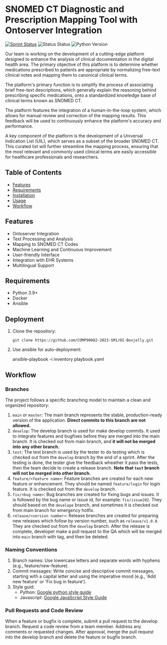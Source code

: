 # SNOMED CT Diagnostic and Prescription Mapping Tool with Ontoserver Integration
[![Sprint Status](https://img.shields.io/badge/sprint1-design-orange)](https://your_project_management_tool.com/sprint_details) 
![Status Status](https://img.shields.io/badge/user_stories-0/8-green)
![Python Version](https://img.shields.io/badge/python-3.9%2B-blue)
<!-- ![License](https://img.shields.io/badge/license-MIT-green) -->
<!-- ![Code Coverage](https://img.shields.io/badge/coverage-95%25-green) -->
<!-- ![Build Status](https://img.shields.io/badge/build-passing-brightgreen) -->
 
Our team is working on the development of a cutting-edge platform designed to enhance the analysis of clinical documentation in the digital health area. The primary objective of this platform is to determine whether medications prescribed to patients are appropriate by normalizing free-text clinical notes and mapping them to canonical clinical terms.

The platform's primary function is to simplify the process of associating brief free-text descriptions, which generally explain the reasoning behind prescribing specific medications, onto a standardized knowledge base of clinical terms known as SNOMED CT.

The platform features the integration of a human-in-the-loop system, which allows for manual review and correction of the mapping results. This feedback will be used to continuously enhance the platform's accuracy and performance.

A key component of the platform is the development of a Universal Indication List (UIL), which serves as a subset of the broader SNOMED CT. This curated list will further streamline the mapping process, ensuring that the most relevant and commonly used clinical terms are easily accessible for healthcare professionals and researchers.

## Table of Contents
- [Features](#features)
- [Requirements](#requirements)
- [Installation](#installation)
- [Usage](#usage)
- [Workflow](#workflow)
<!-- - [License](#license) -->

## Features
* Ontoserver Integration
* Text Processing and Analysis
* Mapping to SNOMED CT Codes
* Machine Learning and Continuous Improvement
* User-friendly Interface
* Integration with EHR Systems
* Multilingual Support

## Requirements
* Python 3.9+
* Docker
* Ansible
<!-- * Docker
* Ansible
* Flask
* React -->

## Deployment
1. Clone the repository:

    `git clone https://github.com/COMP90082-2023-SM1/DI-Boxjelly.git`

2. Use ansible for auto-deployment:

    ansible-playbook -i inventory playbook.yaml


<!-- ## Usage
1. leave it empty for design sprint -->



## Workflow

### Branches
The project follows a specific branching model to maintain a clean and organized repository:

1. `main` or `master`: The main branch represents the stable, production-ready version of the application. **Direct commits to this branch are not allowed.**
2. `develop`: The develop branch is used for make develop commits. It used to integrate features and bugfixes before they are merged into the main branch. It is checked out from main branch, and **it will not be merged into any other branch.**
3. `test`: The test branch is used by the tester to do testing which is checked out from the `develop` branch by the end of a sprint. After the testing is done, the tester give the feedback wheather it pass the tests, then the team decide to create a release branch. **Note that `test` branch will not be merged into other branch.**
4. `feature/<feature name>`: Feature branches are created for each new feature or enhancement. They should be named `feature/login` for login feature. It is checked out from the `develop` branch.
5. `fix/<bug name>`: Bug branches are created for fixing bugs and issues. It is followed by the bug name or issue id, for example: `fix/issue202`. They should based on the `develope` branch, and sometimes it is checked out from main branch for emergency hotfix.
6. `release/<version number>`: Release branches are created for preparing new releases which follow by version number, such as `release/v1.0.0`. They are checked out from the `develop` branch. After the release is complete, developer make a pull request to the QA which will be merged into `main` branch with tag, and then be deleted.

### Naming Conventions
1. Branch names: Use lowercase letters and separate words with hyphens (e.g., feature/new-feature).
2. Commit messages: Write concise and descriptive commit messages, starting with a capital letter and using the imperative mood (e.g., 'Add new feature' or 'Fix bug in feature').
3. Style guid: 
    - Python: [Google python style guide](https://google.github.io/styleguide/pyguide.html)
    - Javascript: [Google JavaScript Style Guide](https://google.github.io/styleguide/jsguide.html
)

### Pull Requests and Code Review
When a feature or bugfix is complete, submit a pull request to the develop branch.
Request a code review from a team member.
Address any comments or requested changes.
After approval, merge the pull request into the develop branch and delete the feature or bugfix branch.
